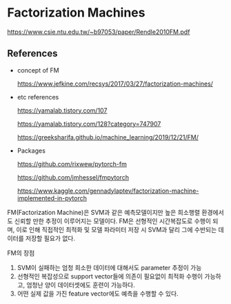 # Factorization Machines

https://www.csie.ntu.edu.tw/~b97053/paper/Rendle2010FM.pdf

## References

* concept of FM

  https://www.jefkine.com/recsys/2017/03/27/factorization-machines/

* etc references

  https://yamalab.tistory.com/107

  https://yamalab.tistory.com/128?category=747907

  https://greeksharifa.github.io/machine_learning/2019/12/21/FM/

* Packages

  https://github.com/rixwew/pytorch-fm

  https://github.com/jmhessel/fmpytorch

  https://www.kaggle.com/gennadylaptev/factorization-machine-implemented-in-pytorch



 FM(Factorization Machine)은 SVM과 같은 예측모델이지만 높은 희소행렬 환경에서도 신뢰할 만한 추정이 이루어지는 모델이다. FM은 선형적인 시간복잡도로 수행이 되며, 이로 인해 직접적인 최적화 및 모델 파라미터 저장 시 SVM과 달리 그에 수반되는 데이터를 저장할 필요가 없다. 



FM의 장점

1. SVM이 실패하는 엄청 희소한 데이터에 대해서도 parameter 추정이 가능
2. 선형적인 복잡성으로 support vector들에 의존이 필요없이 최적화 수행이 가능하고, 엄청난 양이 데이터셋에도 훈련이 가능하다.
3. 어떤 실제 값을 가진 feature vector에도 예측을 수행할 수 있다.

